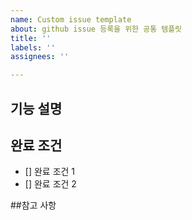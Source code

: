```yaml
---
name: Custom issue template
about: github issue 등록을 위한 공통 템플릿
title: ''
labels: ''
assignees: ''

---
```


## 기능 설명

## 완료 조건
- [] 완료 조건 1
- [] 완료 조건 2

##참고 사항
